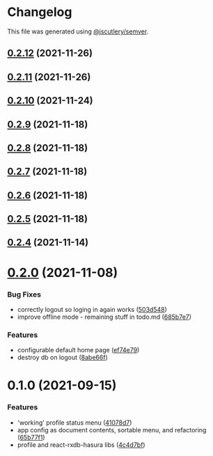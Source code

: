 # Changelog

This file was generated using [@jscutlery/semver](https://github.com/jscutlery/semver).

## [0.2.12](https://github.com/platyplus/platyplus/compare/ui-profile@0.2.11...ui-profile@0.2.12) (2021-11-26)

## [0.2.11](https://github.com/platyplus/platyplus/compare/ui-profile@0.2.10...ui-profile@0.2.11) (2021-11-26)

## [0.2.10](https://github.com/platyplus/platyplus/compare/ui-profile@0.2.9...ui-profile@0.2.10) (2021-11-24)

## [0.2.9](https://github.com/platyplus/platyplus/compare/ui-profile@0.2.8...ui-profile@0.2.9) (2021-11-18)

## [0.2.8](https://github.com/platyplus/platyplus/compare/ui-profile@0.2.7...ui-profile@0.2.8) (2021-11-18)

## [0.2.7](https://github.com/platyplus/platyplus/compare/ui-profile@0.2.6...ui-profile@0.2.7) (2021-11-18)

## [0.2.6](https://github.com/platyplus/platyplus/compare/ui-profile@0.2.5...ui-profile@0.2.6) (2021-11-18)

## [0.2.5](https://github.com/platyplus/platyplus/compare/ui-profile@0.2.4...ui-profile@0.2.5) (2021-11-18)

## [0.2.4](https://github.com/platyplus/platyplus/compare/ui-profile@0.2.3...ui-profile@0.2.4) (2021-11-14)

# [0.2.0](https://github.com/platyplus/platyplus/compare/ui-profile@0.1.0...ui-profile@0.2.0) (2021-11-08)

### Bug Fixes

- correctly logout so loging in again works ([503d548](https://github.com/platyplus/platyplus/commit/503d548f34821beaaa0c7dbe882368d346c82861))
- improve offline mode - remaining stuff in todo.md ([685b7e7](https://github.com/platyplus/platyplus/commit/685b7e7fd7ecb5b0f1353211ab2186bd2ec0129e))

### Features

- configurable default home page ([ef74e79](https://github.com/platyplus/platyplus/commit/ef74e79a8e84967c32a371bb1d463ee55043bbb3))
- destroy db on logout ([8abe66f](https://github.com/platyplus/platyplus/commit/8abe66f61e688dca373368ba0d19ed554ff9afa0))

# 0.1.0 (2021-09-15)

### Features

- 'working' profile status menu ([41078d7](https://github.com/platyplus/platyplus/commit/41078d79e6d770a814d61b688ef236c75dcf0782))
- app config as document contents, sortable menu, and refactoring ([65b77f1](https://github.com/platyplus/platyplus/commit/65b77f1db86f93df601f8d31d014124dc104833c))
- profile and react-rxdb-hasura libs ([4c4d7bf](https://github.com/platyplus/platyplus/commit/4c4d7bf9656b6d8ed2ef7a1ca4817127365d7caf))
